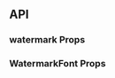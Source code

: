 ## API

### watermark Props

<field-table :data="watermarkProps" />

### WatermarkFont Props

<field-table :data="watermarkFontProps" />

<script setup>
import { ref } from 'vue';

const watermarkProps = ref([
  {
    name: 'content',
    desc: '水印文字内容',
    type: 'string | string[]',
    value: '-',
  },
  {
    name: 'image',
    desc: '图片源，建议使用 2 倍或 3 倍图',
    type: 'string',
    value: '-',
  },
  {
    name: 'width',
    desc: '水印宽度（默认为内容宽度）',
    type: 'number',
    value: '-',
  },
  {
    name: 'height',
    desc: '水印高度（默认为内容高度）',
    type: 'number',
    value: '-',
  },
  {
    name: 'gap',
    desc: '水印间的间距',
    type: '[number, number]',
    value: '`[90, 90]`',
  },
  {
    name: 'offset',
    desc: '距离容器左上角的偏移量，默认为水印间距的一半',
    type: '[number, number]',
    value: '`[gap[0]/2, gap[1]/2]`',
  },
  {
    name: 'rotate',
    desc: '旋转角度',
    type: 'number',
    value: '`-22`',
  },
  {
    name: 'font',
    desc: '水印字体样式，具体参数配置看 WatermarkFont',
    type: 'WatermarkFont',
    value: '-',
  },
  {
    name: 'z-index',
    desc: '水印层级',
    type: 'number',
    value: '`6`',
  },
  {
    name: 'alpha',
    desc: '透明度',
    type: 'number',
    value: '`1`',
  },
  {
    name: 'anti-tamper',
    desc: '水印防篡改',
    type: 'boolean',
    value: '`true`',
  },
  {
    name: 'grayscale',
    desc: '灰阶水印',
    type: 'boolean',
    value: '`false`',
  },
  {
    name: 'repeat',
    desc: '是否重复水印',
    type: 'boolean',
    value: '`true`',
  },
  {
    name: 'staggered',
    desc: '是否错开排列',
    type: 'boolean',
    value: '`true`',
  },
]);

const watermarkFontProps = ref([
  {
    name: 'color',
    desc: '字体颜色',
    type: 'string',
    value: '`rgba(0, 0, 0, 0.15)`',
  },
  {
    name: 'fontSize',
    desc: '字体大小',
    type: 'number',
    value: '`16`',
  },
  {
    name: 'fontFamily',
    desc: '字体类型',
    type: 'string',
    value: '`sans-serif`',
  },
  {
    name: 'fontStyle',
    desc: '字体样式',
    type: "'none' | 'normal' | 'italic' | 'oblique'",
    value: '`normal`',
  },
  {
    name: 'textAlign',
    desc: '字体对齐方式',
    type: "'start' | 'end' | 'left' | 'right' | 'center'",
    value: '`center`',
  },
  {
    name: 'fontWeight',
    desc: '字体粗细',
    type: "'normal' | 'bold' | 'bolder' | 'lighter' | number",
    value: '`normal`',
  },
]);
</script>

```

```
